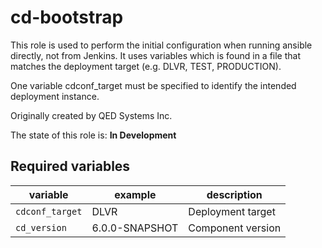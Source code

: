 # cd-bootstrap

This role is used to perform the initial configuration when running ansible
directly, not from Jenkins. It uses variables which is found in a file that
matches the deployment target (e.g. DLVR, TEST, PRODUCTION).

One variable cdconf_target must be specified to identify the intended deployment
instance.

Originally created by QED Systems Inc.

The state of this role is: **In Development**


## Required variables

| variable | example | description |
| -------- | ------- | ----------- |
| `cdconf_target` | DLVR | Deployment target |
| `cd_version` | 6.0.0-SNAPSHOT | Component version |



